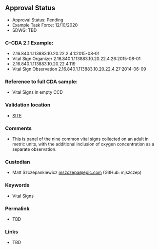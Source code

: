 ## Approval Status 

* Approval Status: Pending
* Example Task Force: 12/10/2020
* SDWG: TBD  


### C-CDA 2.1 Example:

* 2.16.840.1.113883.10.20.22.2.4.1:2015-08-01
* Vital Sign Organizer 2.16.840.1.113883.10.20.22.4.26:2015-08-01
* 2.16.840.1.113883.10.20.22.4.119
* Vital Sign Observation 2.16.840.1.113883.10.20.22.4.27:2014-06-09


### Reference to full CDA sample:

* Vital Signs in empty CCD


### Validation location

* [SITE](https://site.healthit.gov/sandbox-ccda/ccda-validator)


### Comments

* This is panel of the nine common vital signs collected on an adult in metric units, with the additional inclusion of oxygen concentration as a separate observation.


### Custodian

* Matt Szczepankiewicz mszczepa@epic.com (GitHub: mjszczep)


### Keywords

* Vital Signs


### Permalink

* TBD


### Links

* TBD
